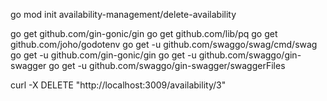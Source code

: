 go mod init availability-management/delete-availability

go get github.com/gin-gonic/gin
go get github.com/lib/pq
go get github.com/joho/godotenv
go get -u github.com/swaggo/swag/cmd/swag
go get -u github.com/gin-gonic/gin
go get -u github.com/swaggo/gin-swagger
go get -u github.com/swaggo/gin-swagger/swaggerFiles


curl -X DELETE "http://localhost:3009/availability/3"

